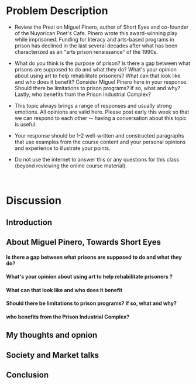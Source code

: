 # Problem Description

* Review the Prezi on Miguel Pinero, author of Short Eyes and co-founder of the Nuyorican Poet's Cafe.  Pinero wrote this award-winning play while imprisoned.  Funding for literacy and arts-based programs in prison has declined in the last several decades after what has been characterized as an "arts prison renaissance" of the 1990s. 

* What do you think is the purpose of prison?  Is there a gap between what prisons are supposed to do and what they do? What's your opinion about using art to help rehabilitate prisoners?  What can that look like and who does it benefit? Consider Miguel Pinero here in your response. Should there be limitations to prison programs?  If so, what and why?  Lastly, who benefits from the Prison Industrial Complex? 

* This topic always brings a range of responses and usually strong emotions.  All opinions are valid here.  Please post early this week so that we can respond to each other -- having a conversation about this topic is useful.

* Your response should be 1-2 well-written and constructed paragraphs that use examples from the course content and your personal opinions and experience to illustrate your points. 

* Do not use the internet to answer this or any questions for this class (beyond reviewing the online course material).  
</br>

# Discussion

## Introduction 



## About Miguel Pinero, Towards Short Eyes


#### Is there a gap between what prisons are supposed to do and what they do?


#### What's your opinion about using art to help rehabilitate prisoners ?


#### What can that look like and who does it benefit


#### Should there be limitations to prison programs?  If so, what and why?


#### who benefits from the Prison Industrial Complex? 


## My thoughts and opnion


## Society and Market talks



## Conclusion

